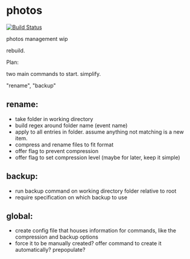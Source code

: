 # photos

[![Build Status](https://travis-ci.org/internetimagery/photos.svg?branch=master)](https://travis-ci.org/internetimagery/photos)

photos management wip

rebuild.

Plan:

two main commands to start. simplify.

"rename", "backup"

## rename:
* take folder in working directory
* build regex around folder name (event name)
* apply to all entries in folder. assume anything not matching is a new item.
* compress and rename files to fit format
* offer flag to prevent compression
* offer flag to set compression level (maybe for later, keep it simple)

## backup:
* run backup command on working directory folder relative to root
* require specification on which backup to use

## global:
* create config file that houses information for commands, like the compression and backup options
* force it to be manually created? offer command to create it automatically? prepopulate?
